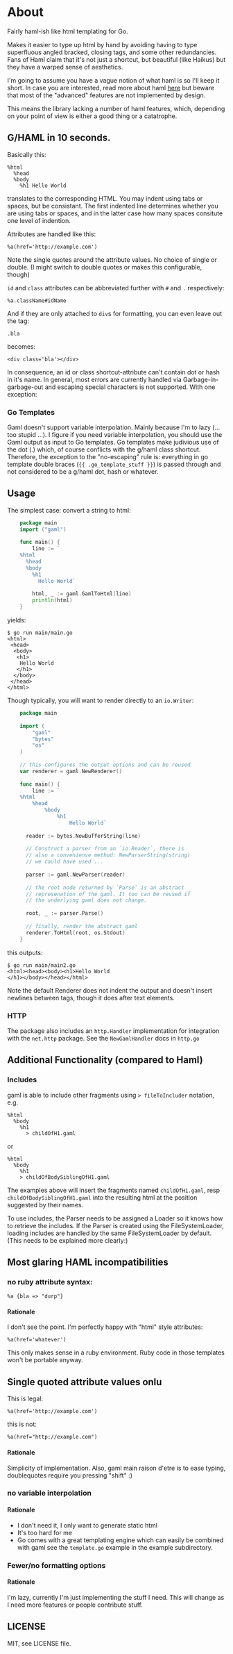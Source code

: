 # About

Fairly haml-ish like html templating for Go.

Makes it easier to type up html by hand by avoiding having to type
superfluous angled bracked, closing tags, and some other redundancies.
Fans of Haml claim that it's not just a shortcut, but beautiful (like
Haikus) but they have a warped sense of aesthetics.

I'm going to assume you have a vague notion of what haml is so I'll keep
it short.  In case you are interested, read more about haml
[here](http://haml.info/) but beware that most of the "advanced"
features are not implemented by design.

This means the library lacking a number of haml features, which,
depending on your point of view is either a good thing or a catatrophe.

## G/HAML in 10 seconds.

Basically this:

    %html
      %head
      %body
        %h1 Hello World

translates to the corresponding HTML. You may indent using tabs or
spaces, but be consistant. The first indented line determines 
whether you are using tabs or spaces, and in the latter case how many spaces consitute one level of
indention.

Attributes are handled like this:

    %a(href='http://example.com')

Note the single quotes around the attribute values. No choice of single or
double. (I might switch to double quotes or makes this configurable, though)

`id` and `class` attributes can be abbreviated further with `#` and `.` 
respectively:

    %a.className#idName

And if they are only attached to `div`s for formatting, you can even leave 
out the tag:

    .bla

becomes:

    <div class='bla'></div>

In consequence, an id or class shortcut-attribute can't contain dot or
hash in it's name. In general, most errors are currently handled via
Garbage-in-garbage-out and escaping special characters is not supported. With
one exception:

### Go Templates

Gaml doesn't support variable interpolation. Mainly because I'm to lazy
(... too stupid ...). I figure if you need variable interpolation, you
should use the Gaml output as input to Go templates. Go templates make
judivious use of the dot (.) which, of course conflicts with the g/haml
class shortcut. Therefore, the exception to the "no-escaping" rule is:
everything in go template double braces (`{{ .go_template_stuff }}`) is
passed through and not considered to be a g/haml dot, hash or whatever.


## Usage

The simplest case: convert a string to html:
```go
	package main
	import ("gaml")
	
	func main() {
		line := `
	%html
	  %head
	  %body
	    %h1
	      Hello World`
		
		html, _ := gaml.GamlToHtml(line)
		println(html)
	}
```	
	
yields:

    $ go run main/main.go
    <html>
     <head>
      <body>
       <h1>
        Hello World
       </h1>
      </body>
     </head>
    </html>	  

Though typically, you will want to render directly to an `io.Writer`:

```go
    package main
    
    import (
    	"gaml"
    	"bytes"
    	"os"
    )
    
    // this configures the output options and can be reused
    var renderer = gaml.NewRenderer()
    
    func main() {
    	line := `
    %html
    	%head
    		%body
    			%h1
    				Hello World`
    
      reader := bytes.NewBufferString(line)
    
      // Construct a parser from an `io.Reader`, there is
      // also a convenienve method: NewParserString(string) 
      // we could have used ...
    
      parser := gaml.NewParser(reader)
    
      // the root node returned by `Parse` is an abstract 
      // represenation of the gaml. It too can be reused if
      // the underlying gaml does not change.
    
      root, _ := parser.Parse()
    
      // finally, render the abstract gaml
      renderer.ToHtml(root, os.Stdout)
    }
```

this outputs:

    $ go run main/main2.go
    <html><head><body><h1>Hello World
    </h1></body></head></html>

Note the default Renderer does not indent the output and doesn't insert newlines 
between tags, though it does after text elements.

### HTTP

The package also includes an `http.Handler` implementation for integration with 
the `net.http` package. See the `NewGamlHandler` docs in `http.go`

## Additional Functionality (compared to Haml)

### Includes

gaml is able to include other fragments using `> fileToIncluder`
notation, e.g.

    %html
      %body
        %h1
          > childOfH1.gaml

or

    %html
      %body
        %h1
        > childOfBodySiblingOfH1.gaml

The examples above will insert the fragments named `childOfH1.gaml`, resp
`childOfBodySiblingOfH1.gaml` into the resulting html at the position 
suggested by their names. 

To use includes, the Parser needs to be assigned a Loader so it knows
how to retrieve the includes. If the Parser is created using the
FileSystemLoader, loading includes are handled by the same
FileSystemLoader by default. (This needs to be explained more clearly:)

## Most glaring HAML incompatibilities

### no ruby attribute syntax:

    %a {bla => "durp"}

#### Rationale

I don't see the point. I'm perfectly happy with "html" style attributes:

    %a(href='whatever')

This only makes sense in a ruby environment. Ruby code in those templates won't be
portable anyway.

## Single quoted attribute values onlu

This is legal:

    %a(href='http://example.com')

this is not:

    %a(href="http://example.com")

#### Rationale

Simplicity of implementation. Also, gaml main raison d'etre is to ease
typing, doublequotes require you pressing "shift" :)

### no variable interpolation

#### Rationale

* I don't need it, I only want to generate static html
* It's too hard for me
* Go comes with a great templating engine which can easily be combined with gaml
  see the `template.go` example in the example subdirectory.

### Fewer/no formatting options

#### Rationale

I'm lazy, currently I'm just implementing the stuff I need. This will change as
I need more features or people contribute stuff.


## LICENSE

MIT, see LICENSE file.

